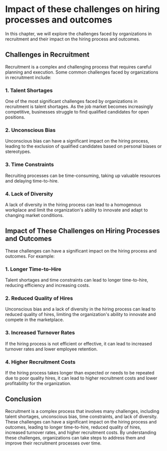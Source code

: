 Impact of these challenges on hiring processes and outcomes
=================================================================================================

In this chapter, we will explore the challenges faced by organizations in recruitment and their impact on the hiring process and outcomes.

Challenges in Recruitment
-------------------------

Recruitment is a complex and challenging process that requires careful planning and execution. Some common challenges faced by organizations in recruitment include:

### 1. Talent Shortages

One of the most significant challenges faced by organizations in recruitment is talent shortages. As the job market becomes increasingly competitive, businesses struggle to find qualified candidates for open positions.

### 2. Unconscious Bias

Unconscious bias can have a significant impact on the hiring process, leading to the exclusion of qualified candidates based on personal biases or stereotypes.

### 3. Time Constraints

Recruiting processes can be time-consuming, taking up valuable resources and delaying time-to-hire.

### 4. Lack of Diversity

A lack of diversity in the hiring process can lead to a homogenous workplace and limit the organization's ability to innovate and adapt to changing market conditions.

Impact of These Challenges on Hiring Processes and Outcomes
-----------------------------------------------------------

These challenges can have a significant impact on the hiring process and outcomes. For example:

### 1. Longer Time-to-Hire

Talent shortages and time constraints can lead to longer time-to-hire, reducing efficiency and increasing costs.

### 2. Reduced Quality of Hires

Unconscious bias and a lack of diversity in the hiring process can lead to reduced quality of hires, limiting the organization's ability to innovate and compete in the marketplace.

### 3. Increased Turnover Rates

If the hiring process is not efficient or effective, it can lead to increased turnover rates and lower employee retention.

### 4. Higher Recruitment Costs

If the hiring process takes longer than expected or needs to be repeated due to poor quality hires, it can lead to higher recruitment costs and lower profitability for the organization.

Conclusion
----------

Recruitment is a complex process that involves many challenges, including talent shortages, unconscious bias, time constraints, and lack of diversity. These challenges can have a significant impact on the hiring process and outcomes, leading to longer time-to-hire, reduced quality of hires, increased turnover rates, and higher recruitment costs. By understanding these challenges, organizations can take steps to address them and improve their recruitment processes over time.

